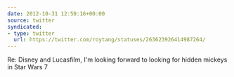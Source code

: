 ```yaml
---
date: 2012-10-31 12:50:16+00:00
source: twitter
syndicated:
- type: twitter
  url: https://twitter.com/roytang/statuses/263623926414987264/
---
```


Re: Disney and Lucasfilm, I'm looking forward to looking for hidden mickeys in Star Wars 7